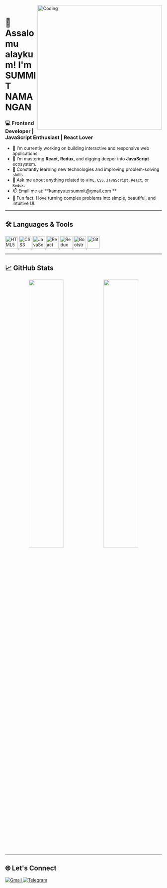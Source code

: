 <img align="right" alt="Coding" width="400" src="https://cdn.dribbble.com/users/1162077/screenshots/3848914/programmer.gif" />

# 👋 Assalomu alaykum! I'm SUMMIT NAMANGAN

### 💻 Frontend Developer | JavaScript Enthusiast | React Lover

- 🔭 I’m currently working on building interactive and responsive web applications.
- 🧠 I’m mastering **React**, **Redux**, and digging deeper into **JavaScript** ecosystem.
- 🌱 Constantly learning new technologies and improving problem-solving skills.
- 💬 Ask me about anything related to `HTML`, `CSS`, `JavaScript`, `React`, or `Redux`.
- 📫 Email me at: **kampyutersummit@gmail.com
**
- 🧩 Fun fact: I love turning complex problems into simple, beautiful, and intuitive UI.

---

## 🛠️ Languages & Tools

<p align="left">
  <a href="https://developer.mozilla.org/en-US/docs/Web/HTML" target="_blank">
    <img src="https://cdn.jsdelivr.net/gh/devicons/devicon/icons/html5/html5-original.svg" width="40" height="40" alt="HTML5"/>
  </a>
  <a href="https://developer.mozilla.org/en-US/docs/Web/CSS" target="_blank">
    <img src="https://cdn.jsdelivr.net/gh/devicons/devicon/icons/css3/css3-original.svg" width="40" height="40" alt="CSS3"/>
  </a>
  <a href="https://developer.mozilla.org/en-US/docs/Web/JavaScript" target="_blank">
    <img src="https://cdn.jsdelivr.net/gh/devicons/devicon/icons/javascript/javascript-original.svg" width="40" height="40" alt="JavaScript"/>
  </a>
  <a href="https://reactjs.org/" target="_blank">
    <img src="https://cdn.jsdelivr.net/gh/devicons/devicon/icons/react/react-original.svg" width="40" height="40" alt="React"/>
  </a>
  <a href="https://redux.js.org/" target="_blank">
    <img src="https://cdn.jsdelivr.net/gh/devicons/devicon/icons/redux/redux-original.svg" width="40" height="40" alt="Redux"/>
  </a>
  <a href="https://getbootstrap.com/" target="_blank">
    <img src="https://cdn.jsdelivr.net/gh/devicons/devicon/icons/bootstrap/bootstrap-original.svg" width="40" height="40" alt="Bootstrap"/>
  </a>
  <a href="https://git-scm.com/" target="_blank">
    <img src="https://cdn.jsdelivr.net/gh/devicons/devicon/icons/git/git-original.svg" width="40" height="40" alt="Git"/>
  </a>
</p>

---

## 📈 GitHub Stats

<p align="center">
  <img width="47%" src="https://github-readme-stats.vercel.app/api?username=Fozilxon&show_icons=true&theme=radical" />
  <img width="47%" src="https://github-readme-streak-stats.herokuapp.com/?user=Fozilxon&theme=radical" />
</p>

---

## 🌐 Let's Connect

<p align="left">
  <a href="mailto:fozilxonabdusalamov2006@gmail.com">
    <img src="https://img.shields.io/badge/Email-D14836?style=for-the-badge&logo=gmail&logoColor=white" alt="Gmail" />
  </a>
  <a href="https://t.me/summit_aloqa" target="_blank">
    <img src="https://img.shields.io/badge/Telegram-2CA5E0?style=for-the-badge&logo=telegram&logoColor=white" alt="Telegram" />
  </a>
</p>
